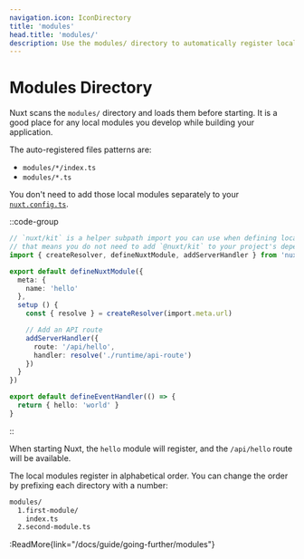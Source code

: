 ```yaml
---
navigation.icon: IconDirectory
title: 'modules'
head.title: 'modules/'
description: Use the modules/ directory to automatically register local modules within your application.
---
```


# Modules Directory

Nuxt scans the `modules/` directory and loads them before starting. It is a good place for any local modules you develop while building your application.

The auto-registered files patterns are:
- `modules/*/index.ts`
- `modules/*.ts`

You don't need to add those local modules separately to your [`nuxt.config.ts`](/docs/guide/directory-structure/nuxt.config).

::code-group

```ts [modules/hello/index.ts]
// `nuxt/kit` is a helper subpath import you can use when defining local modules
// that means you do not need to add `@nuxt/kit` to your project's dependencies
import { createResolver, defineNuxtModule, addServerHandler } from 'nuxt/kit'

export default defineNuxtModule({
  meta: {
    name: 'hello'
  },
  setup () {
    const { resolve } = createResolver(import.meta.url)

    // Add an API route
    addServerHandler({
      route: '/api/hello',
      handler: resolve('./runtime/api-route')
    })
  }
})
```

```ts [modules/hello/runtime/api-route.ts]
export default defineEventHandler(() => {
  return { hello: 'world' }
}
```

::

When starting Nuxt, the `hello` module will register, and the `/api/hello` route will be available.

The local modules register in alphabetical order. You can change the order by prefixing each directory with a number:

```md
modules/
  1.first-module/
    index.ts
  2.second-module.ts
```

:ReadMore{link="/docs/guide/going-further/modules"}
